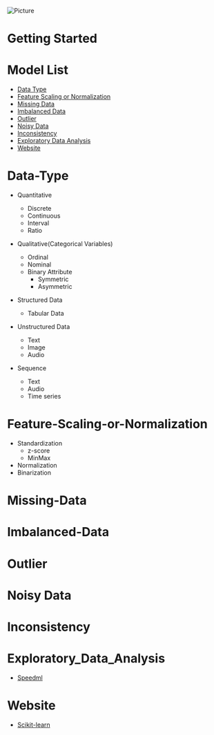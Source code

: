 ![Picture](https://github.com/pku-H2R/Model-Selection/blob/master/Picture/machine_learning.png)
# Getting Started 
  
# Model List
* [Data Type](#Data-Type)
* [Feature Scaling or Normalization](#Feature-Scaling-or-Normalization)
* [Missing Data](#Missing-Data)
* [Imbalanced Data](#Imbalanced-Data)
* [Outlier](#Outlier)
* [Noisy Data](#Noisy-Data)
* [Inconsistency](#Inconsistency)
* [Exploratory Data Analysis](#Exploratory_Data_Analysis)
* [Website](#Website)

# Data-Type
* Quantitative
  * Discrete
  * Continuous
  * Interval
  * Ratio

* Qualitative(Categorical Variables)
  * Ordinal
  * Nominal
  * Binary Attribute
    * Symmetric
    * Asymmetric
* Structured Data
  * Tabular Data
* Unstructured Data
  * Text
  * Image
  * Audio
* Sequence
  * Text
  * Audio
  * Time series

# Feature-Scaling-or-Normalization
* Standardization
  * z-score
  * MinMax
* Normalization
* Binarization

# Missing-Data

# Imbalanced-Data

# Outlier

# Noisy Data

# Inconsistency

# Exploratory_Data_Analysis
* [Speedml](https://speedml.com/automate-exploratory-data-analysis/)

# Website
* [Scikit-learn](https://scikit-learn.org/stable/modules/preprocessing.html#preprocessing)

